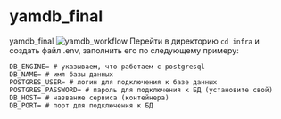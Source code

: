 # yamdb_final
yamdb_final
![yamdb_workflow](https://github.com/nbaishev/yamdb_final/actions/workflows/yamdb_workflow.yml/badge.svg)
Перейти в директорию  ```cd infra``` и создать файл .env, заполнить его по следующему примеру:

```
DB_ENGINE= # указываем, что работаем с postgresql
DB_NAME= # имя базы данных
POSTGRES_USER= # логин для подключения к базе данных
POSTGRES_PASSWORD= # пароль для подключения к БД (установите свой)
DB_HOST= # название сервиса (контейнера)
DB_PORT= # порт для подключения к БД
```